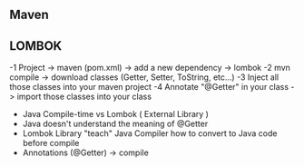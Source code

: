 ## Maven

## LOMBOK

-1 Project -> maven (pom.xml) -> add a new dependency -> lombok
-2 mvn compile -> download classes (Getter, Setter, ToString, etc...)
-3 Inject all those classes into your maven project
-4 Annotate "@Getter" in your class -> import those classes into your class

- Java Compile-time vs Lombok ( External Library )
- Java doesn't understand the meaning of @Getter
- Lombok Library "teach" Java Compiler how to convert to Java code before compile
- Annotations (@Getter) -> compile